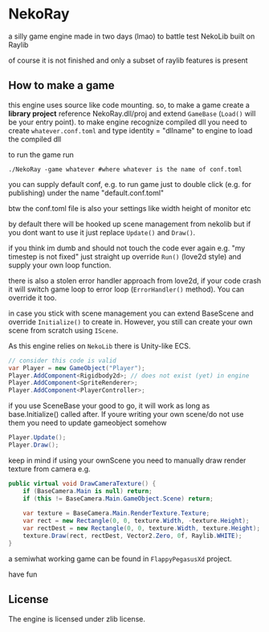 # NekoRay
a silly game engine made in two days (lmao) to battle test NekoLib built on Raylib

of course it is not finished and only a subset of raylib features is present

## How to make a game
this engine uses source like code mounting. so, to make a game create a **library project**
reference NekoRay.dll/proj and extend `GameBase` (`Load()` will be your entry point).
to make engine recognize compiled dll you need to create `whatever.conf.toml`
and type identity = "dllname" to engine to load the compiled dll

to run the game run 
```
./NekoRay -game whatever #where whatever is the name of conf.toml
```
you can supply default conf, e.g. to run game just to double click (e.g. for publishing) 
under the name "default.conf.toml"


btw the conf.toml file is also your settings like width height of monitor etc

by default there will be hooked up scene management from nekolib but
if you dont want to use it just replace `Update()` and `Draw()`.

if you think im dumb and should not touch the code ever again e.g. "my timestep
is not fixed" just straight up override `Run()` (love2d style) and supply your
own loop function.

there is also a stolen error handler approach from love2d, if your code crash
it will switch game loop to error loop (`ErrorHandler()` method). You can override it too.

in case you stick with scene management you can extend BaseScene and override
`Initialize()` to create  in. However, you still can create your own scene from scratch
using `IScene`.

As this engine relies on `NekoLib` there is Unity-like ECS.
```csharp
// consider this code is valid
var Player = new GameObject("Player");
Player.AddComponent<Rigidbody2d>; // does not exist (yet) in engine
Player.AddComponent<SpriteRenderer>;
Player.AddComponent<PlayerController>;
```
if you use SceneBase your good to go, it will work as long as
base.Initialize() called after. If youre writing your own scene/do not use them you need
to update gameobject somehow

```csharp
Player.Update();
Player.Draw();
```

keep in mind if using your ownScene you need to manually draw render texture from camera e.g.
```csharp
public virtual void DrawCameraTexture() {
    if (BaseCamera.Main is null) return;
    if (this != BaseCamera.Main.GameObject.Scene) return;
    
    var texture = BaseCamera.Main.RenderTexture.Texture;
    var rect = new Rectangle(0, 0, texture.Width, -texture.Height);
    var rectDest = new Rectangle(0, 0, texture.Width, texture.Height);
    texture.Draw(rect, rectDest, Vector2.Zero, 0f, Raylib.WHITE);
}
```

a semiwhat working game can be found in `FlappyPegasusXd` project.

have fun

## License
The engine is licensed under zlib license.